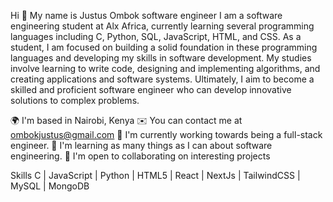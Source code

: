 Hi 👋 My name is Justus Ombok
software engineer
I am a software engineering student at Alx Africa, currently learning several programming languages including C, Python, SQL, JavaScript, HTML, and CSS. As a student, I am focused on building a solid foundation in these programming languages and developing my skills in software development. My studies involve learning to write code, designing and implementing algorithms, and creating applications and software systems. Ultimately, I aim to become a skilled and proficient software engineer who can develop innovative solutions to complex problems.

🌍  I'm based in Nairobi, Kenya
✉️  You can contact me at ombokjustus@gmail.com
🚀  I'm currently working towards being a full-stack engineer.
🧠  I'm learning as many things as I can about software engineering.
🤝  I'm open to collaborating on interesting projects


Skills
C | JavaScript | Python | HTML5 | React | NextJs | TailwindCSS | MySQL | MongoDB

